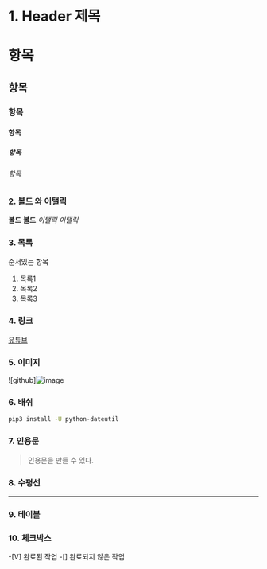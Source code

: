 # 1. Header 제목
# 항목
## 항목
### 항목
#### 항목
##### 항목
###### 항목
### 2. 볼드 와 이탤릭
**볼드**
__볼드__
*이탤릭*
_이탤릭_
### 3. 목록
순서있는 항목
1. 목록1
2. 목록2
3. 목록3
### 4. 링크
[유튜브](https://www.youtube.com/)
### 5. 이미지
![github]![image](https://github.com/Shinjunyeop/test_0307/assets/159976500/3fe7929d-369c-4ecd-87c0-37a855c1eddc)
### 6. 배쉬
``` bash
pip3 install -U python-dateutil
```
### 7. 인용문
> 인용문을 만들 수 있다.
### 8. 수평선
---
### 9. 테이블

### 10. 체크박스
-[V] 완료된 작업
-[] 완료되지 않은 작업
